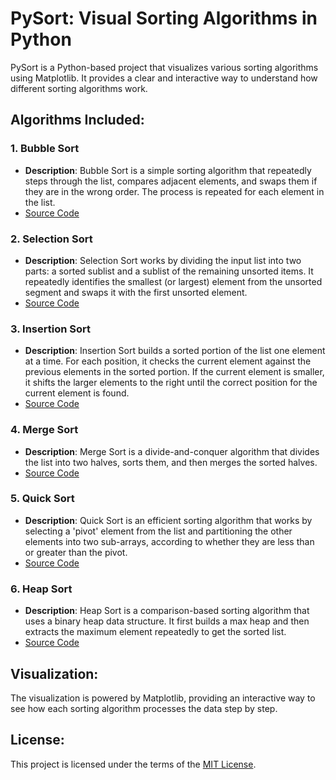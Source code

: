 # PySort: Visual Sorting Algorithms in Python

PySort is a Python-based project that visualizes various sorting algorithms using Matplotlib. It provides a clear and interactive way to understand how different sorting algorithms work.

## Algorithms Included:

### 1. Bubble Sort
- **Description**: Bubble Sort is a simple sorting algorithm that repeatedly steps through the list, compares adjacent elements, and swaps them if they are in the wrong order. The process is repeated for each element in the list.
- [Source Code](https://github.com/WasinUddy/PySort/blob/main/algorithms/A_BubbleSort/sort.py)

### 2. Selection Sort
- **Description**: Selection Sort works by dividing the input list into two parts: a sorted sublist and a sublist of the remaining unsorted items. It repeatedly identifies the smallest (or largest) element from the unsorted segment and swaps it with the first unsorted element.
- [Source Code](https://github.com/WasinUddy/PySort/blob/main/algorithms/B_SelectionSort/sort.py)

### 3. Insertion Sort
- **Description**: Insertion Sort builds a sorted portion of the list one element at a time. For each position, it checks the current element against the previous elements in the sorted portion. If the current element is smaller, it shifts the larger elements to the right until the correct position for the current element is found.
- [Source Code](https://github.com/WasinUddy/PySort/blob/main/algorithms/C_InsertionSort/sort.py)

### 4. Merge Sort
- **Description**: Merge Sort is a divide-and-conquer algorithm that divides the list into two halves, sorts them, and then merges the sorted halves.
- [Source Code](https://github.com/WasinUddy/PySort/blob/main/algorithms/D_MergeSort/sort.py)

### 5. Quick Sort
- **Description**: Quick Sort is an efficient sorting algorithm that works by selecting a 'pivot' element from the list and partitioning the other elements into two sub-arrays, according to whether they are less than or greater than the pivot.
- [Source Code](https://github.com/WasinUddy/PySort/blob/main/algorithms/E_QuickSort/sort.py)

### 6. Heap Sort
- **Description**: Heap Sort is a comparison-based sorting algorithm that uses a binary heap data structure. It first builds a max heap and then extracts the maximum element repeatedly to get the sorted list.
- [Source Code](https://github.com/WasinUddy/PySort/blob/main/algorithms/F_HeapSort/sort.py)

## Visualization:

The visualization is powered by Matplotlib, providing an interactive way to see how each sorting algorithm processes the data step by step.

## License:

This project is licensed under the terms of the [MIT License](https://github.com/WasinUddy/PySort/blob/main/LICENSE).
